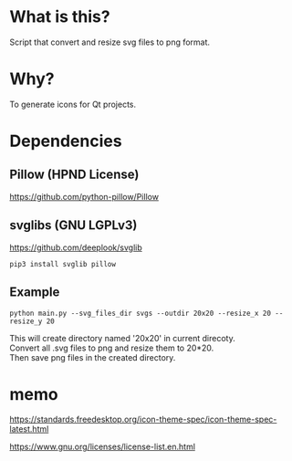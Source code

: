 # What is this?
Script that convert and resize svg files to png format.

# Why?
To generate icons for Qt projects.


# Dependencies

## Pillow (HPND License)
https://github.com/python-pillow/Pillow

## svglibs (GNU LGPLv3)
https://github.com/deeplook/svglib

```
pip3 install svglib pillow
```

## Example
```python3
python main.py --svg_files_dir svgs --outdir 20x20 --resize_x 20 --resize_y 20
```
This will create directory named '20x20' in current direcoty.  
Convert all .svg files to png and resize them to 20*20.  
Then save png files in the created directory.  

# memo
https://standards.freedesktop.org/icon-theme-spec/icon-theme-spec-latest.html

https://www.gnu.org/licenses/license-list.en.html

